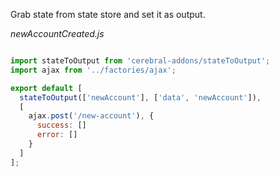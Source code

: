 Grab state from state store and set it as output.

*newAccountCreated.js*
```javascript

import stateToOutput from 'cerebral-addons/stateToOutput';
import ajax from '../factories/ajax';

export default [
  stateToOutput(['newAccount'], ['data', 'newAccount']),
  [
    ajax.post('/new-account'), {
      success: []
      error: []
    }
  ]
];
```
